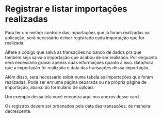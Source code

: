 # Registrar e listar importações realizadas

Para ter um melhor controle das importações que já foram realizadas na aplicação, será necessário deixar registrado cada importação que for realizada.

Altere a código que salva as transações no banco de dados pra que também seja salva a importação que acabou de ser realizada. Por enquanto será necessário gravar apenas duas informações quanto a isso: data/hora que a importação foi realizada e data das transações dessa importação.

Além disso, será necessário exibir numa tabela as importações que foram realizadas. Pode ser em uma página separada ou na própria página de importação, abaixo do formulário de upload.

Um exemplo dessa tela você encontra aqui nos anexos desse card.

Os registros devem ser ordenados pela data das transações, de maneira decrescente.